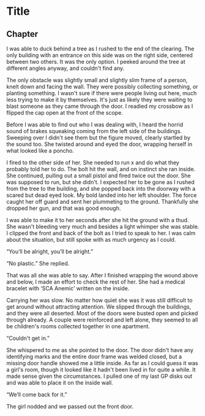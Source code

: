 # Title

## Chapter

I was able to duck behind a tree as I rushed to the end of the clearing. The only building with an entrance on this side was on the right side, centered between two others. It was the only option. I peeked around the tree at different angles anyway, and couldn't find any.

The only obstacle was slightly small and slightly slim frame of a person, knelt down and facing the wall. They were possibly collecting something, or planting something. I wasn't sure if there were people living out here,  much less trying to make it by themselves. It's just as likely they were waiting to blast someone as they came through the door. I readied my crossbow as I flipped the cap open at the front of the scope.

Before I was able to find out who I was dealing with, I heard the horrid sound of brakes squeaking coming from the left side of the buildings. Sweeping over I didn't see them but the figure moved, clearly startled by the sound too. She twisted around and eyed the door, wrapping herself in what looked like a poncho.

I fired to the other side of her. She needed to run x and do what they probably told her to do. The bolt hit the wall, and on instinct she ran inside. She continued, pulling out a small pistol and fired twice out the door. She was supposed to run, but she didn't. I expected her to be gone as I rushed from the tree to the building, and she popped back into the doorway with a scared but dead eyed look. My bold landed into her left shoulder. The force caught her off guard and sent her plummeting to the ground. Thankfully she dropped her gun, and that was good enough.

I was able to make it to her seconds after she hit the ground with a thud. She wasn't bleeding very much and besides a light whimper she was stable. I clipped the front and back of the bolt as I tried to speak to her. I was calm about the situation, but still spoke with as much urgency as I could.

“You’ll be alright, you’ll be alright.”

“No plastic.” She replied.

That was all she was able to say. After I finished wrapping the wound above and below, I made an effort to check the rest of her. She had a medical bracelet with ‘SCA Anemic’ written on the inside.

Carrying her was slow. No matter how quiet she was it was still difficult to get around without attracting attention. We slipped through the buildings, and they were all deserted. Most of the doors were busted open and picked through already. A couple were reinforced and left alone, they seemed to all be children's rooms collected together in one apartment.

“Couldn't get in.”

She whispered to me as she pointed to the door. The door didn't have any identifying marks and the entire door frame was welded closed, but a missing door handle showed me a little inside. As far as I could guess it was a girl's room, though it looked like it hadn't been lived in for quite a while. It made sense given the circumstances. I pulled one of my last GP disks out and was able to place it on the inside wall.

“We’ll come back for it.”

The girl nodded and we passed out the front door.
